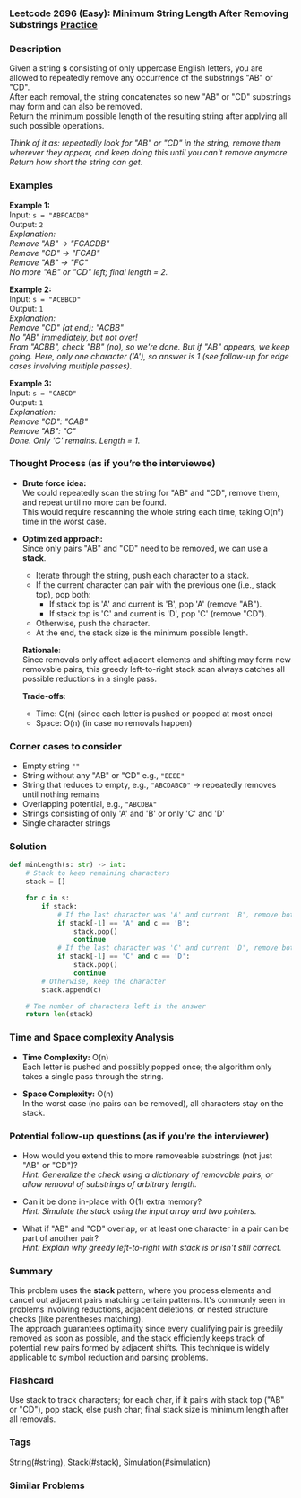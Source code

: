### Leetcode 2696 (Easy): Minimum String Length After Removing Substrings [Practice](https://leetcode.com/problems/minimum-string-length-after-removing-substrings)

### Description  
Given a string **s** consisting of only uppercase English letters, you are allowed to repeatedly remove any occurrence of the substrings "AB" or "CD".  
After each removal, the string concatenates so new "AB" or "CD" substrings may form and can also be removed.  
Return the minimum possible length of the resulting string after applying all such possible operations.  

*Think of it as: repeatedly look for "AB" or "CD" in the string, remove them wherever they appear, and keep doing this until you can't remove anymore. Return how short the string can get.*

### Examples  

**Example 1:**  
Input: `s = "ABFCACDB"`  
Output: `2`  
*Explanation:  
Remove "AB" → "FCACDB"  
Remove "CD" → "FCAB"  
Remove "AB" → "FC"  
No more "AB" or "CD" left; final length = 2.*

**Example 2:**  
Input: `s = "ACBBCD"`  
Output: `1`  
*Explanation:  
Remove "CD" (at end): "ACBB"  
No "AB" immediately, but not over!  
From "ACBB", check "BB" (no), so we're done. But if "AB" appears, we keep going. Here, only one character ('A'), so answer is 1 (see follow-up for edge cases involving multiple passes).*

**Example 3:**  
Input: `s = "CABCD"`  
Output: `1`  
*Explanation:  
Remove "CD": "CAB"  
Remove "AB": "C"  
Done. Only 'C' remains. Length = 1.*

### Thought Process (as if you’re the interviewee)
- **Brute force idea:**  
  We could repeatedly scan the string for "AB" and "CD", remove them, and repeat until no more can be found.  
  This would require rescanning the whole string each time, taking O(n²) time in the worst case.

- **Optimized approach:**  
  Since only pairs "AB" and "CD" need to be removed, we can use a **stack**.  
  - Iterate through the string, push each character to a stack.
  - If the current character can pair with the previous one (i.e., stack top), pop both:  
    - If stack top is 'A' and current is 'B', pop 'A' (remove "AB").  
    - If stack top is 'C' and current is 'D', pop 'C' (remove "CD").  
  - Otherwise, push the character.
  - At the end, the stack size is the minimum possible length.

  **Rationale**:  
  Since removals only affect adjacent elements and shifting may form new removable pairs, this greedy left-to-right stack scan always catches all possible reductions in a single pass.

  **Trade-offs**:  
  - Time: O(n) (since each letter is pushed or popped at most once)
  - Space: O(n) (in case no removals happen)

### Corner cases to consider  
- Empty string `""`
- String without any "AB" or "CD" e.g., `"EEEE"`
- String that reduces to empty, e.g., `"ABCDABCD"` → repeatedly removes until nothing remains
- Overlapping potential, e.g., `"ABCDBA"`  
- Strings consisting of only 'A' and 'B' or only 'C' and 'D'
- Single character strings

### Solution

```python
def minLength(s: str) -> int:
    # Stack to keep remaining characters
    stack = []

    for c in s:
        if stack:
            # If the last character was 'A' and current 'B', remove both ("AB")
            if stack[-1] == 'A' and c == 'B':
                stack.pop()
                continue
            # If the last character was 'C' and current 'D', remove both ("CD")
            if stack[-1] == 'C' and c == 'D':
                stack.pop()
                continue
        # Otherwise, keep the character
        stack.append(c)

    # The number of characters left is the answer
    return len(stack)
```

### Time and Space complexity Analysis  

- **Time Complexity:** O(n)  
  Each letter is pushed and possibly popped once; the algorithm only takes a single pass through the string.

- **Space Complexity:** O(n)  
  In the worst case (no pairs can be removed), all characters stay on the stack.

### Potential follow-up questions (as if you’re the interviewer)  

- How would you extend this to more removeable substrings (not just "AB" or "CD")?  
  *Hint: Generalize the check using a dictionary of removable pairs, or allow removal of substrings of arbitrary length.*

- Can it be done in-place with O(1) extra memory?  
  *Hint: Simulate the stack using the input array and two pointers.*

- What if "AB" and "CD" overlap, or at least one character in a pair can be part of another pair?  
  *Hint: Explain why greedy left-to-right with stack is or isn't still correct.*

### Summary
This problem uses the **stack** pattern, where you process elements and cancel out adjacent pairs matching certain patterns. It's commonly seen in problems involving reductions, adjacent deletions, or nested structure checks (like parentheses matching).  
The approach guarantees optimality since every qualifying pair is greedily removed as soon as possible, and the stack efficiently keeps track of potential new pairs formed by adjacent shifts. This technique is widely applicable to symbol reduction and parsing problems.


### Flashcard
Use stack to track characters; for each char, if it pairs with stack top ("AB" or "CD"), pop stack, else push char; final stack size is minimum length after all removals.

### Tags
String(#string), Stack(#stack), Simulation(#simulation)

### Similar Problems

